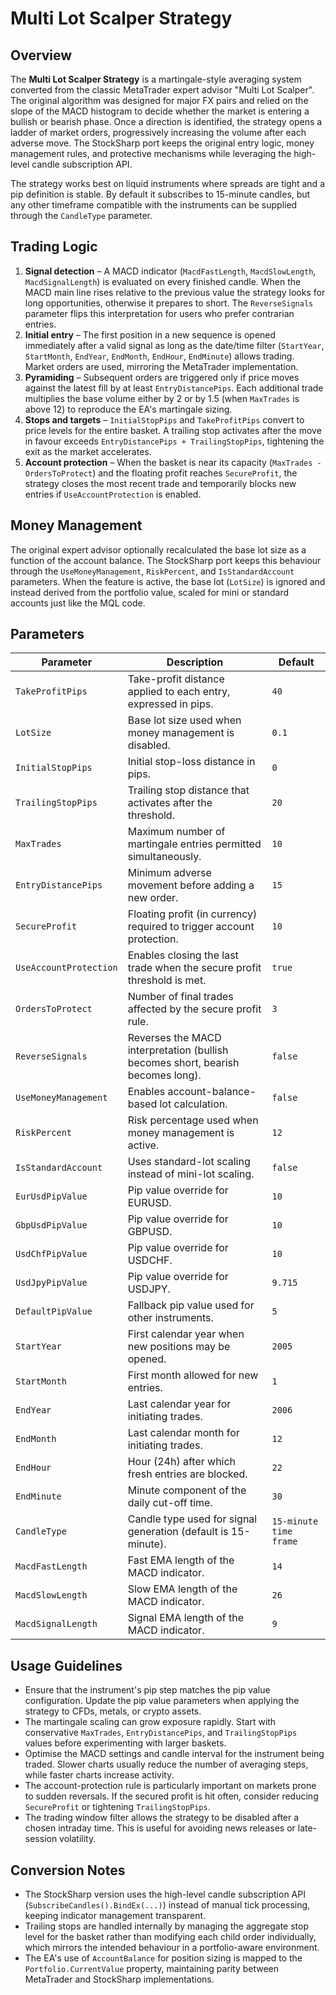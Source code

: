 # Multi Lot Scalper Strategy

## Overview

The **Multi Lot Scalper Strategy** is a martingale-style averaging system converted from the classic MetaTrader expert advisor "Multi Lot Scalper". The original algorithm was designed for major FX pairs and relied on the slope of the MACD histogram to decide whether the market is entering a bullish or bearish phase. Once a direction is identified, the strategy opens a ladder of market orders, progressively increasing the volume after each adverse move. The StockSharp port keeps the original entry logic, money management rules, and protective mechanisms while leveraging the high-level candle subscription API.

The strategy works best on liquid instruments where spreads are tight and a pip definition is stable. By default it subscribes to 15-minute candles, but any other timeframe compatible with the instruments can be supplied through the `CandleType` parameter.

## Trading Logic

1. **Signal detection** – A MACD indicator (`MacdFastLength`, `MacdSlowLength`, `MacdSignalLength`) is evaluated on every finished candle. When the MACD main line rises relative to the previous value the strategy looks for long opportunities, otherwise it prepares to short. The `ReverseSignals` parameter flips this interpretation for users who prefer contrarian entries.
2. **Initial entry** – The first position in a new sequence is opened immediately after a valid signal as long as the date/time filter (`StartYear`, `StartMonth`, `EndYear`, `EndMonth`, `EndHour`, `EndMinute`) allows trading. Market orders are used, mirroring the MetaTrader implementation.
3. **Pyramiding** – Subsequent orders are triggered only if price moves against the latest fill by at least `EntryDistancePips`. Each additional trade multiplies the base volume either by 2 or by 1.5 (when `MaxTrades` is above 12) to reproduce the EA's martingale sizing.
4. **Stops and targets** – `InitialStopPips` and `TakeProfitPips` convert to price levels for the entire basket. A trailing stop activates after the move in favour exceeds `EntryDistancePips + TrailingStopPips`, tightening the exit as the market accelerates.
5. **Account protection** – When the basket is near its capacity (`MaxTrades - OrdersToProtect`) and the floating profit reaches `SecureProfit`, the strategy closes the most recent trade and temporarily blocks new entries if `UseAccountProtection` is enabled.

## Money Management

The original expert advisor optionally recalculated the base lot size as a function of the account balance. The StockSharp port keeps this behaviour through the `UseMoneyManagement`, `RiskPercent`, and `IsStandardAccount` parameters. When the feature is active, the base lot (`LotSize`) is ignored and instead derived from the portfolio value, scaled for mini or standard accounts just like the MQL code.

## Parameters

| Parameter | Description | Default |
| --- | --- | --- |
| `TakeProfitPips` | Take-profit distance applied to each entry, expressed in pips. | `40` |
| `LotSize` | Base lot size used when money management is disabled. | `0.1` |
| `InitialStopPips` | Initial stop-loss distance in pips. | `0` |
| `TrailingStopPips` | Trailing stop distance that activates after the threshold. | `20` |
| `MaxTrades` | Maximum number of martingale entries permitted simultaneously. | `10` |
| `EntryDistancePips` | Minimum adverse movement before adding a new order. | `15` |
| `SecureProfit` | Floating profit (in currency) required to trigger account protection. | `10` |
| `UseAccountProtection` | Enables closing the last trade when the secure profit threshold is met. | `true` |
| `OrdersToProtect` | Number of final trades affected by the secure profit rule. | `3` |
| `ReverseSignals` | Reverses the MACD interpretation (bullish becomes short, bearish becomes long). | `false` |
| `UseMoneyManagement` | Enables account-balance-based lot calculation. | `false` |
| `RiskPercent` | Risk percentage used when money management is active. | `12` |
| `IsStandardAccount` | Uses standard-lot scaling instead of mini-lot scaling. | `false` |
| `EurUsdPipValue` | Pip value override for EURUSD. | `10` |
| `GbpUsdPipValue` | Pip value override for GBPUSD. | `10` |
| `UsdChfPipValue` | Pip value override for USDCHF. | `10` |
| `UsdJpyPipValue` | Pip value override for USDJPY. | `9.715` |
| `DefaultPipValue` | Fallback pip value used for other instruments. | `5` |
| `StartYear` | First calendar year when new positions may be opened. | `2005` |
| `StartMonth` | First month allowed for new entries. | `1` |
| `EndYear` | Last calendar year for initiating trades. | `2006` |
| `EndMonth` | Last calendar month for initiating trades. | `12` |
| `EndHour` | Hour (24h) after which fresh entries are blocked. | `22` |
| `EndMinute` | Minute component of the daily cut-off time. | `30` |
| `CandleType` | Candle type used for signal generation (default is 15-minute). | `15-minute time frame` |
| `MacdFastLength` | Fast EMA length of the MACD indicator. | `14` |
| `MacdSlowLength` | Slow EMA length of the MACD indicator. | `26` |
| `MacdSignalLength` | Signal EMA length of the MACD indicator. | `9` |

## Usage Guidelines

- Ensure that the instrument's pip step matches the pip value configuration. Update the pip value parameters when applying the strategy to CFDs, metals, or crypto assets.
- The martingale scaling can grow exposure rapidly. Start with conservative `MaxTrades`, `EntryDistancePips`, and `TrailingStopPips` values before experimenting with larger baskets.
- Optimise the MACD settings and candle interval for the instrument being traded. Slower charts usually reduce the number of averaging steps, while faster charts increase activity.
- The account-protection rule is particularly important on markets prone to sudden reversals. If the secured profit is hit often, consider reducing `SecureProfit` or tightening `TrailingStopPips`.
- The trading window filter allows the strategy to be disabled after a chosen intraday time. This is useful for avoiding news releases or late-session volatility.

## Conversion Notes

- The StockSharp version uses the high-level candle subscription API (`SubscribeCandles().BindEx(...)`) instead of manual tick processing, keeping indicator management transparent.
- Trailing stops are handled internally by managing the aggregate stop level for the basket rather than modifying each child order individually, which mirrors the intended behaviour in a portfolio-aware environment.
- The EA's use of `AccountBalance` for position sizing is mapped to the `Portfolio.CurrentValue` property, maintaining parity between MetaTrader and StockSharp implementations.
